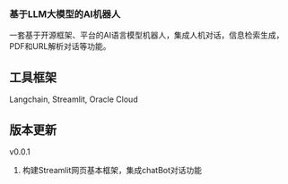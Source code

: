 ### 基于LLM大模型的AI机器人
一套基于开源框架、平台的AI语言模型机器人，集成人机对话，信息检索生成，PDF和URL解析对话等功能。

## 工具框架
Langchain, Streamlit, Oracle Cloud

## 版本更新
v0.0.1
1. 构建Streamlit网页基本框架，集成chatBot对话功能


